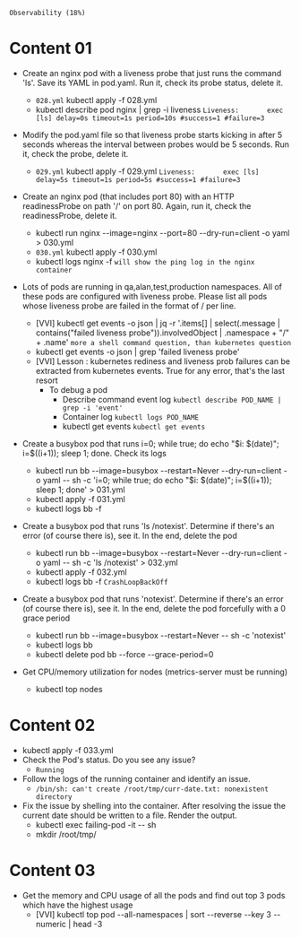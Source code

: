 `Observability (18%)`
# Content 01
- Create an nginx pod with a liveness probe that just runs the command 'ls'. Save its YAML in pod.yaml. Run it, check its probe status, delete it.
    - `028.yml` kubectl apply -f 028.yml
    - kubectl describe pod nginx | grep -i liveness `Liveness:       exec [ls] delay=0s timeout=1s period=10s #success=1 #failure=3`

- Modify the pod.yaml file so that liveness probe starts kicking in after 5 seconds whereas the interval between probes would be 5 seconds. Run it, check the probe, delete it.
    - `029.yml` kubectl apply -f 029.yml `Liveness:       exec [ls] delay=5s timeout=1s period=5s #success=1 #failure=3`
- Create an nginx pod (that includes port 80) with an HTTP readinessProbe on path '/' on port 80. Again, run it, check the readinessProbe, delete it.
    - kubectl run nginx --image=nginx --port=80 --dry-run=client -o yaml > 030.yml
    - `030.yml` kubectl apply -f 030.yml
    - kubectl logs nginx -f `will show the ping log in the nginx container`
- Lots of pods are running in qa,alan,test,production namespaces. All of these pods are configured with liveness probe. Please list all pods whose liveness probe are failed in the format of <namespace>/<pod name> per line.
    - [VVI] kubectl get events -o json | jq -r '.items[] | select(.message | contains("failed liveness probe")).involvedObject | .namespace + "/" + .name' `more a shell command question, than kubernetes question`
    - kubectl get events -o json | grep 'failed liveness probe'
    - [VVI] Lesson : kubernetes rediness and liveness prob failures can be extracted from kubernetes events. True for any error, that's the last resort
        - To debug a pod
            - Describe command event log `kubectl describe POD_NAME | grep -i 'event'`
            - Container log `kubectl logs POD_NAME`
            - kubectl get events `kubectl get events`


- Create a busybox pod that runs i=0; while true; do echo "$i: $(date)"; i=$((i+1)); sleep 1; done. Check its logs
    - kubectl run bb --image=busybox --restart=Never --dry-run=client -o yaml -- sh -c 'i=0; while true; do echo "$i: $(date)"; i=$((i+1)); sleep 1; done' > 031.yml
    - kubectl apply -f 031.yml 
    - kubectl logs bb -f

- Create a busybox pod that runs 'ls /notexist'. Determine if there's an error (of course there is), see it. In the end, delete the pod
    - kubectl run bb --image=busybox --restart=Never --dry-run=client -o yaml -- sh -c 'ls /notexist' > 032.yml
    - kubectl apply -f 032.yml 
    - kubectl logs bb -f `CrashLoopBackOff`
- Create a busybox pod that runs 'notexist'. Determine if there's an error (of course there is), see it. In the end, delete the pod forcefully with a 0 grace period
    - kubectl run bb --image=busybox --restart=Never -- sh -c 'notexist' 
    - kubectl logs bb
    - kubectl delete pod bb --force --grace-period=0
- Get CPU/memory utilization for nodes (metrics-server must be running)
    -  kubectl top nodes

# Content 02
- kubectl apply -f 033.yml 
- Check the Pod's status. Do you see any issue?
    - `Running`
- Follow the logs of the running container and identify an issue.
    - `/bin/sh: can't create /root/tmp/curr-date.txt: nonexistent directory`
- Fix the issue by shelling into the container. After resolving the issue the current date should be written to a file. Render the output.
    - kubectl exec failing-pod -it -- sh
    - mkdir /root/tmp/

# Content 03
- Get the memory and CPU usage of all the pods and find out top 3 pods which have the highest usage 
    - [VVI] kubectl top pod --all-namespaces | sort --reverse --key 3 --numeric | head -3